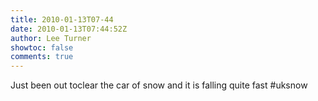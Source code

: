```yaml
---
title: 2010-01-13T07-44
date: 2010-01-13T07:44:52Z
author: Lee Turner
showtoc: false
comments: true
---
```


Just been out toclear the car of snow and it is falling quite fast #uksnow

